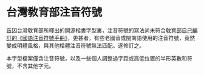 # 台灣敎育部注音符號

茲因台灣敎育部所釋出的開源楷書字型裏，注音符號的寫法尚未符合[敎育部自己編訂的《國語注音符號手冊》](https://language.moe.gov.tw/001/Upload/files/site_content/M0001/juyin/index.html)，更甚者，有些老國音或閩南語使用的注音符號，竟然變成明體風格，與其他楷體注音符號無法匹配。遂修訂之。

本字型檔案僅含注音符號，以及一些個人調整過字距或高低位置的半形英數和符號，不含其他字元。

